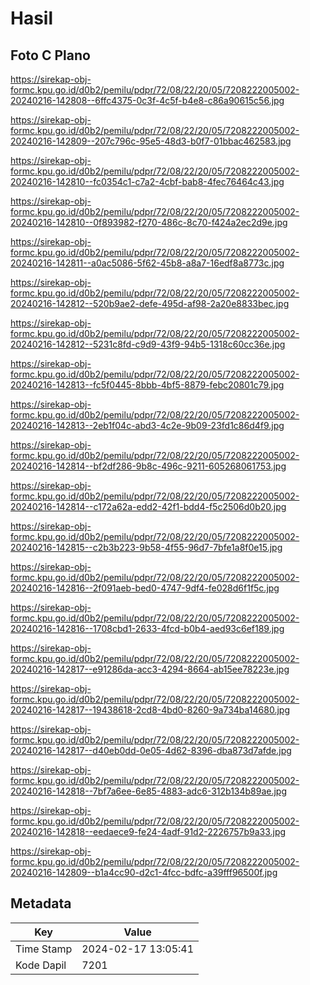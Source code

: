 # Hasil

## Foto C Plano

https://sirekap-obj-formc.kpu.go.id/d0b2/pemilu/pdpr/72/08/22/20/05/7208222005002-20240216-142808--6ffc4375-0c3f-4c5f-b4e8-c86a90615c56.jpg

https://sirekap-obj-formc.kpu.go.id/d0b2/pemilu/pdpr/72/08/22/20/05/7208222005002-20240216-142809--207c796c-95e5-48d3-b0f7-01bbac462583.jpg

https://sirekap-obj-formc.kpu.go.id/d0b2/pemilu/pdpr/72/08/22/20/05/7208222005002-20240216-142810--fc0354c1-c7a2-4cbf-bab8-4fec76464c43.jpg

https://sirekap-obj-formc.kpu.go.id/d0b2/pemilu/pdpr/72/08/22/20/05/7208222005002-20240216-142810--0f893982-f270-486c-8c70-f424a2ec2d9e.jpg

https://sirekap-obj-formc.kpu.go.id/d0b2/pemilu/pdpr/72/08/22/20/05/7208222005002-20240216-142811--a0ac5086-5f62-45b8-a8a7-16edf8a8773c.jpg

https://sirekap-obj-formc.kpu.go.id/d0b2/pemilu/pdpr/72/08/22/20/05/7208222005002-20240216-142812--520b9ae2-defe-495d-af98-2a20e8833bec.jpg

https://sirekap-obj-formc.kpu.go.id/d0b2/pemilu/pdpr/72/08/22/20/05/7208222005002-20240216-142812--5231c8fd-c9d9-43f9-94b5-1318c60cc36e.jpg

https://sirekap-obj-formc.kpu.go.id/d0b2/pemilu/pdpr/72/08/22/20/05/7208222005002-20240216-142813--fc5f0445-8bbb-4bf5-8879-febc20801c79.jpg

https://sirekap-obj-formc.kpu.go.id/d0b2/pemilu/pdpr/72/08/22/20/05/7208222005002-20240216-142813--2eb1f04c-abd3-4c2e-9b09-23fd1c86d4f9.jpg

https://sirekap-obj-formc.kpu.go.id/d0b2/pemilu/pdpr/72/08/22/20/05/7208222005002-20240216-142814--bf2df286-9b8c-496c-9211-605268061753.jpg

https://sirekap-obj-formc.kpu.go.id/d0b2/pemilu/pdpr/72/08/22/20/05/7208222005002-20240216-142814--c172a62a-edd2-42f1-bdd4-f5c2506d0b20.jpg

https://sirekap-obj-formc.kpu.go.id/d0b2/pemilu/pdpr/72/08/22/20/05/7208222005002-20240216-142815--c2b3b223-9b58-4f55-96d7-7bfe1a8f0e15.jpg

https://sirekap-obj-formc.kpu.go.id/d0b2/pemilu/pdpr/72/08/22/20/05/7208222005002-20240216-142816--2f091aeb-bed0-4747-9df4-fe028d6f1f5c.jpg

https://sirekap-obj-formc.kpu.go.id/d0b2/pemilu/pdpr/72/08/22/20/05/7208222005002-20240216-142816--1708cbd1-2633-4fcd-b0b4-aed93c6ef189.jpg

https://sirekap-obj-formc.kpu.go.id/d0b2/pemilu/pdpr/72/08/22/20/05/7208222005002-20240216-142817--e91286da-acc3-4294-8664-ab15ee78223e.jpg

https://sirekap-obj-formc.kpu.go.id/d0b2/pemilu/pdpr/72/08/22/20/05/7208222005002-20240216-142817--19438618-2cd8-4bd0-8260-9a734ba14680.jpg

https://sirekap-obj-formc.kpu.go.id/d0b2/pemilu/pdpr/72/08/22/20/05/7208222005002-20240216-142817--d40eb0dd-0e05-4d62-8396-dba873d7afde.jpg

https://sirekap-obj-formc.kpu.go.id/d0b2/pemilu/pdpr/72/08/22/20/05/7208222005002-20240216-142818--7bf7a6ee-6e85-4883-adc6-312b134b89ae.jpg

https://sirekap-obj-formc.kpu.go.id/d0b2/pemilu/pdpr/72/08/22/20/05/7208222005002-20240216-142818--eedaece9-fe24-4adf-91d2-2226757b9a33.jpg

https://sirekap-obj-formc.kpu.go.id/d0b2/pemilu/pdpr/72/08/22/20/05/7208222005002-20240216-142809--b1a4cc90-d2c1-4fcc-bdfc-a39fff96500f.jpg


## Metadata

| Key        | Value               |
| ---------- | ------------------- |
| Time Stamp | 2024-02-17 13:05:41 |
| Kode Dapil | 7201                |



